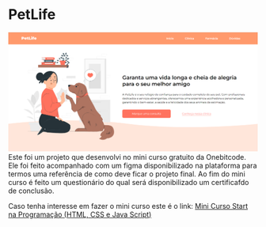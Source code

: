 # PetLife
<img src="img/site-image.png" alt="Logo da PetLife">
 Este foi um projeto que desenvolvi no mini curso gratuito da Onebitcode. Ele foi feito acompanhado com um figma disponibilizado na plataforma para termos uma referência de como deve ficar o projeto final. Ao fim do mini curso é feito um questionário do qual será disponibilizado um certificafdo de conclusão.

Caso tenha interesse em fazer o mini curso este é o link: [Mini Curso Start na Programação (HTML, CSS e Java Script)](https://www.onebitcode.com/minicurso)

